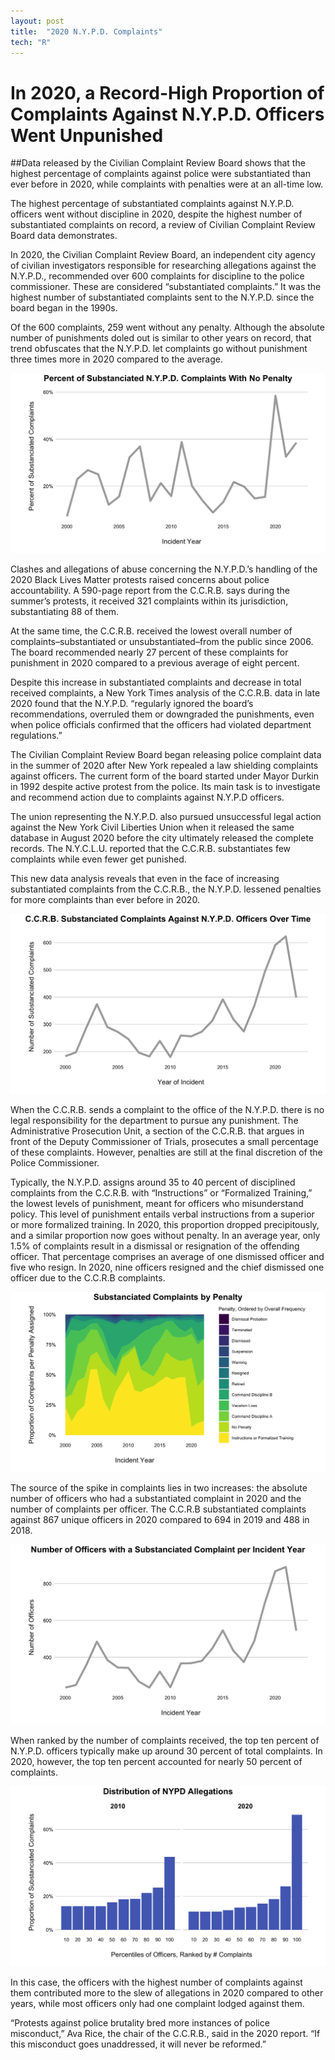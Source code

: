 ```yaml
---
layout: post
title:  "2020 N.Y.P.D. Complaints"
tech: "R"
---
```

# In 2020, a Record-High Proportion of Complaints Against N.Y.P.D. Officers Went Unpunished
##Data released by the Civilian Complaint Review Board shows that the highest percentage of complaints against police were substantiated than ever before in 2020, while complaints with penalties were at an all-time low.

The highest percentage of substantiated complaints against N.Y.P.D. officers went without discipline in 2020, despite the highest number of substantiated complaints on record, a review of Civilian Complaint Review Board data demonstrates. 

In 2020, the Civilian Complaint Review Board, an independent city agency of civilian investigators responsible for researching allegations against the N.Y.P.D., recommended over 600 complaints for discipline to the police commissioner. These are considered “substantiated complaints.” It was the highest number of substantiated complaints sent to the N.Y.P.D. since the board began in the 1990s. 

Of the 600 complaints, 259 went without any penalty. Although the absolute number of punishments doled out is similar to other years on record, that trend obfuscates that the N.Y.P.D. let complaints go without punishment three times more in 2020 compared to the average.

![2020 was the year with the highest proportion of complaints without penalty](/assets/img/nypd/no_penalty_complaints_perc.png)


Clashes and allegations of abuse concerning the N.Y.P.D.’s handling of the 2020 Black Lives Matter protests raised concerns about police accountability. A 590-page report from the C.C.R.B. says during the summer’s protests, it received 321 complaints within its jurisdiction, substantiating 88 of them. 

At the same time, the C.C.R.B. received the lowest overall number of complaints–substantiated or unsubstantiated–from the public since 2006. The board recommended nearly 27 percent of these complaints for punishment in 2020 compared to a previous average of eight percent. 

Despite this increase in substantiated complaints and decrease in total received complaints, a New York Times analysis of the C.C.R.B. data in late 2020 found that the N.Y.P.D. “regularly ignored the board’s recommendations, overruled them or downgraded the punishments, even when police officials confirmed that the officers had violated department regulations.” 

The Civilian Complaint Review Board began releasing police complaint data in the summer of 2020 after New York repealed a law shielding complaints against officers. The current form of the board started under Mayor Durkin in 1992 despite active protest from the police. Its main task is to investigate and recommend action due to complaints against N.Y.P.D officers. 

The union representing the N.Y.P.D. also pursued unsuccessful legal action against the New York Civil Liberties Union when it released the same database in August 2020 before the city ultimately released the complete records. The N.Y.C.L.U. reported that the C.C.R.B. substantiates few complaints while even fewer get punished. 

This new data analysis reveals that even in the face of increasing substantiated complaints from the C.C.R.B., the N.Y.P.D. lessened penalties for more complaints than ever before in 2020. 

![2020 was also the year with the most substanciated complaints](/assets/img/nypd/year_substanciated_complaints_count.png)

When the C.C.R.B. sends a complaint to the office of the N.Y.P.D. there is no legal responsibility for the department to pursue any punishment. The Administrative Prosecution Unit, a section of the C.C.R.B. that argues in front of the Deputy Commissioner of Trials, prosecutes a small percentage of these complaints. However, penalties are still at the final discretion of the Police Commissioner. 

Typically, the N.Y.P.D. assigns around 35 to 40 percent of disciplined complaints from the C.C.R.B. with “Instructions” or “Formalized Training,” the lowest levels of punishment, meant for officers who misunderstand policy. This level of punishment entails verbal instructions from a superior or more formalized training. In 2020, this proportion dropped precipitously, and a similar proportion now goes without penalty. In an average year, only 1.5% of complaints result in a dismissal or resignation of the offending officer. That percentage comprises an average of one dismissed officer and five who resign. In 2020, nine officers resigned and the chief dismissed one officer due to the C.C.R.B complaints. 


![Extreme penalties dramatically decreased in 2020 ](/assets/img/nypd/complaints_by_category.png)


The source of the spike in complaints lies in two increases: the absolute number of officers who had a substantiated complaint in 2020 and the number of complaints per officer. The C.C.R.B substantiated complaints against 867 unique officers in 2020 compared to 694 in 2019 and 488 in 2018.

![Complaints increased by unique cops](/assets/img/nypd/officers_per_year.png)

When ranked by the number of complaints received, the top ten percent of N.Y.P.D. officers typically make up around 30 percent of total complaints. In 2020, however, the top ten percent accounted for nearly 50 percent of complaints. 

![The worst cops got worse in 2020](/assets/img/nypd/decade_deciles.png)

In this case, the officers with the highest number of complaints against them contributed more to the slew of allegations in 2020 compared to other years, while most officers only had one complaint lodged against them. 

“Protests against police brutality bred more instances of police misconduct,” Ava Rice, the chair of the C.C.R.B., said in the 2020 report. “If this misconduct goes unaddressed, it will never be reformed.”

